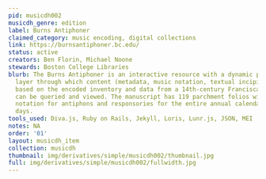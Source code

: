 ```yaml
---
pid: musicdh002
musicdh_genre: edition
label: Burns Antiphoner
claimed_category: music encoding, digital collections
link: https://burnsantiphoner.bc.edu/
status: active
creators: Ben Florin, Michael Noone
stewards: Boston College Libraries
blurb: The Burns Antiphoner is an interactive resource with a dynamic presentation
  layer through which content (metadata, music notation, textual incipits) and multimedia
  based on the encoded inventory and data from a 14th-century Franciscan antiphoner
  can be queried and viewed. The manuscript has 119 parchment folios with text and
  notation for antiphons and responsories for the entire annual calendar of saints’
  days.
tools_used: Diva.js, Ruby on Rails, Jekyll, Loris, Lunr.js, JSON, MEI
notes: NA
order: '01'
layout: musicdh_item
collection: musicdh
thumbnail: img/derivatives/simple/musicdh002/thumbnail.jpg
full: img/derivatives/simple/musicdh002/fullwidth.jpg
---
```

